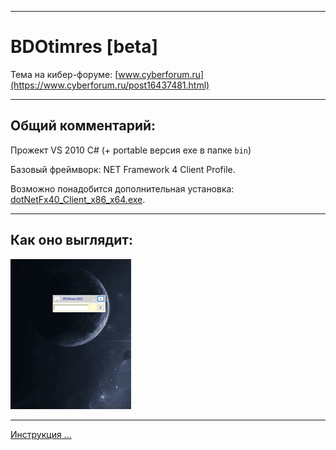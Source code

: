  
____ 
# BDOtimres [beta]

Тема на кибер-форуме:
[www.cyberforum.ru](https://www.cyberforum.ru/post16437481.html)
____ 
## Общий комментарий:
Прожект VS 2010 C# (+ portable версия exe в папке `bin`)

Базовый фреймворк: NET Framework 4 Client Profile.

Возможно понадобится дополнительная установка: [dotNetFx40_Client_x86_x64.exe](https://www.microsoft.com/ru-RU/download/details.aspx?id=24872). 
    
____     
## Как оно выглядит:
![Screenshot in game 1](Doc/123.gif)
    
____     
[Инструкция ...](Res/Инструкция.txt)

